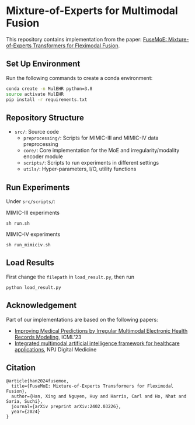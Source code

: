 # Mixture-of-Experts for Multimodal Fusion

This repository contains implementation from the paper: [FuseMoE: Mixture-of-Experts Transformers for Fleximodal Fusion](https://arxiv.org/pdf/2402.03226.pdf).

## Set Up Environment

Run the following commands to create a conda environment:
```bash
conda create -n MulEHR python=3.8
source activate MulEHR
pip install -r requirements.txt
```

## Repository Structure

- `src/`: Source code
    - `preprocessing/`: Scripts for MIMIC-III and MIMIC-IV data preprocessing
    - `core/`: Core implementation for the MoE and irregularity/modality encoder module
    - `scripts/`: Scripts to run experiments in different settings
    - `utils/`: Hyper-parameters, I/O, utility functions

## Run Experiments

Under `src/scripts/`:

MIMIC-III experiments
```
sh run.sh
```

MIMIC-IV experiments
```
sh run_mimiciv.sh
```

## Load Results
First change the `filepath` in `load_result.py`, then run
```
python load_result.py
```

## Acknowledgement

Part of our implementations are based on the following papers:
- [Improving Medical Predictions by Irregular Multimodal Electronic Health Records Modeling](https://arxiv.org/pdf/2210.12156.pdf), ICML'23
- [Integrated multimodal artificial intelligence framework for healthcare applications](https://arxiv.org/pdf/2202.12998.pdf), NPJ Digital Medicine

## Citation

```
@article{han2024fusemoe,
  title={FuseMoE: Mixture-of-Experts Transformers for Fleximodal Fusion},
  author={Han, Xing and Nguyen, Huy and Harris, Carl and Ho, Nhat and Saria, Suchi},
  journal={arXiv preprint arXiv:2402.03226},
  year={2024}
}
```